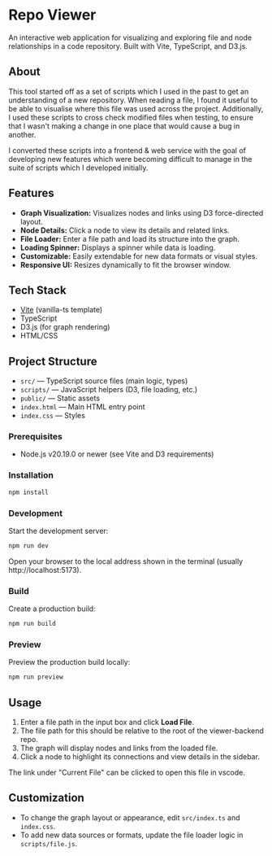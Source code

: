 # Repo Viewer

An interactive web application for visualizing and exploring file and node relationships in a code repository. Built with Vite, TypeScript, and D3.js.

## About

This tool started off as a set of scripts which I used in the past to get an understanding of a new repository. When reading a file, I found it useful to be able to visualise where this file was used across the project. Additionally, I used these scripts to cross check modified files when testing, to ensure that I wasn't making a change in one place that would cause a bug in another.

I converted these scripts into a frontend & web service with the goal of developing new features which were becoming difficult to manage in the suite of scripts which I developed initially.

## Features

- **Graph Visualization:** Visualizes nodes and links using D3 force-directed layout.
- **Node Details:** Click a node to view its details and related links.
- **File Loader:** Enter a file path and load its structure into the graph.
- **Loading Spinner:** Displays a spinner while data is loading.
- **Customizable:** Easily extendable for new data formats or visual styles.
- **Responsive UI:** Resizes dynamically to fit the browser window.

## Tech Stack

- [Vite](https://vitejs.dev/) (vanilla-ts template)
- TypeScript
- D3.js (for graph rendering)
- HTML/CSS

## Project Structure

- `src/` — TypeScript source files (main logic, types)
- `scripts/` — JavaScript helpers (D3, file loading, etc.)
- `public/` — Static assets
- `index.html` — Main HTML entry point
- `index.css` — Styles

### Prerequisites

- Node.js v20.19.0 or newer (see Vite and D3 requirements)

### Installation

```sh
npm install
```

### Development

Start the development server:

```sh
npm run dev
```

Open your browser to the local address shown in the terminal (usually http://localhost:5173).

### Build

Create a production build:

```sh
npm run build
```

### Preview

Preview the production build locally:

```sh
npm run preview
```

## Usage

1. Enter a file path in the input box and click **Load File**.
2. The file path for this should be relative to the root of the viewer-backend repo.
3. The graph will display nodes and links from the loaded file.
4. Click a node to highlight its connections and view details in the sidebar.

The link under "Current File" can be clicked to open this file in vscode.

## Customization

- To change the graph layout or appearance, edit `src/index.ts` and `index.css`.
- To add new data sources or formats, update the file loader logic in `scripts/file.js`.
